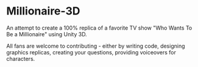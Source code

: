 Millionaire-3D
==============

An attempt to create a 100% replica of a favorite TV show "Who Wants To Be a Millionaire" using Unity 3D.

All fans are welcome to contributing - either by writing code, designing graphics replicas, creating your questions, providing voiceovers for characters. 
